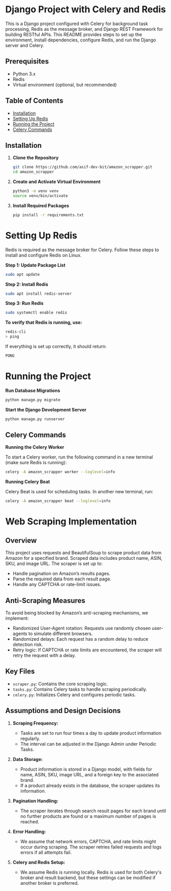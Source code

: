 # Django Project with Celery and Redis

This is a Django project configured with Celery for background task processing, Redis as the message broker, and Django REST Framework for building RESTful APIs. This README provides steps to set up the environment, install dependencies, configure Redis, and run the Django server and Celery.

## Prerequisites

- Python 3.x
- Redis
- Virtual environment (optional, but recommended)


## Table of Contents

- [Installation](#installation)
- [Setting Up Redis](#setting-up-redis)
- [Running the Project](#running-the-project)
- [Celery Commands](#celery-commands)


## Installation

1. **Clone the Repository**

   ```bash
   git clone https://github.com/asif-dev-bit/amazon_scrapper.git
   cd amazon_scrapper
   ```

2. **Create and Activate Virtual Environment**

   ```bash
   python3 -m venv venv
   source venv/bin/activate
   ```

3. **Install Required Packages**

   ```bash
   pip install -r requirements.txt
   ```

# Setting Up Redis

Redis is required as the message broker for Celery. Follow these steps to install and configure Redis on Linux.

**Step 1: Update Package List**

```bash
sudo apt update
```

**Step 2: Install Redis**

```bash
sudo apt install redis-server
```

**Step 3: Run Redis**

```bash
sudo systemctl enable redis
```

**To verify that Redis is running, use:**

```bash
redis-cli
> ping
```

If everything is set up correctly, it should return:

```bash
PONG
```

# Running the Project

**Run Database Migrations**

```bash
python manage.py migrate
```

**Start the Django Development Server**

```bash
python manage.py runserver
```

## Celery Commands

**Running the Celery Worker**

To start a Celery worker, run the following command in a new terminal (make sure Redis is running):

```bash
celery -A amazon_scrapper worker --loglevel=info
```

**Running Celery Beat**

Celery Beat is used for scheduling tasks. In another new terminal, run:

```bash
celery -A amazon_scrapper beat --loglevel=info
```

# Web Scraping Implementation

## Overview

This project uses requests and BeautifulSoup to scrape product data from Amazon for a specified brand. Scraped data includes product name, ASIN, SKU, and image URL. The scraper is set up to:

- Handle pagination on Amazon’s results pages.
- Parse the required data from each result page.
- Handle any CAPTCHA or rate-limit issues.

## Anti-Scraping Measures

To avoid being blocked by Amazon’s anti-scraping mechanisms, we implement:

- Randomized User-Agent rotation: Requests use randomly chosen user-agents to simulate different browsers.
- Randomized delays: Each request has a random delay to reduce detection risk.
- Retry logic: If CAPTCHA or rate limits are encountered, the scraper will retry the request with a delay.

## Key Files

- `scraper.py`: Contains the core scraping logic.
- `tasks.py`: Contains Celery tasks to handle scraping periodically.
- `celery.py`: Initializes Celery and configures periodic tasks.

## Assumptions and Design Decisions

1.  **Scraping Frequency:**

    - Tasks are set to run four times a day to update product information regularly.
    - The interval can be adjusted in the Django Admin under Periodic Tasks.

2.  **Data Storage:**

    - Product information is stored in a Django model, with fields for name, ASIN, SKU, image URL, and a foreign key to the associated brand.
    - If a product already exists in the database, the scraper updates its information.

3.  **Pagination Handling:**

    - The scraper iterates through search result pages for each brand until no further products are found or a maximum number of pages is reached.

4.  **Error Handling:**

    - We assume that network errors, CAPTCHA, and rate limits might occur during scraping. The scraper retries failed requests and logs errors if all attempts fail.

5.  **Celery and Redis Setup:**
    - We assume Redis is running locally. Redis is used for both Celery's broker and result backend, but these settings can be modified if another broker is preferred.
